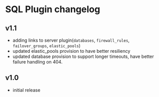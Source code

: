 # SQL Plugin changelog

## v1.1

- adding links to server plugin(`databases`, `firewall_rules`, `failover_groups`, `elastic_pools`)
- updated elastic_pools provision to have better resiliency
- updated database provision to support longer timeouts, have better failure handling on 404.

## v1.0

- initial release
